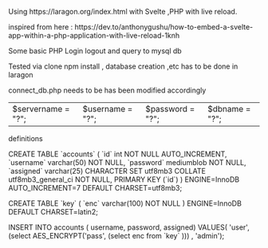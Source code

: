 <p>Using https://laragon.org/index.html with Svelte ,PHP with live reload.</p>
inspired from here : 
<href>
  https://dev.to/anthonygushu/how-to-embed-a-svelte-app-within-a-php-application-with-live-reload-1knh
</href>
<p> Some basic PHP Login logout and query to mysql db </p>
<p>Tested via clone npm install , database creation ,etc has to be done in laragon </p>
<p> connect_db.php needs to be has been modified accordingly   </p>
    <table>
      <tr>
      <td> $servername = "?";</td>
        <td> $username = "?";</td>
        <td>   $password = "?";</td>
        <td>  $dbname = "?";</td>
      </tr>
    </table>
   
 
  

<p>
 definitions </p> 
 <p>
CREATE TABLE `accounts` (
  `id` int NOT NULL AUTO_INCREMENT,
  `username` varchar(50) NOT NULL,
  `password` mediumblob NOT NULL,
  `assigned` varchar(25) CHARACTER SET utf8mb3 COLLATE utf8mb3_general_ci NOT NULL,
  PRIMARY KEY (`id`)
) ENGINE=InnoDB AUTO_INCREMENT=7 DEFAULT CHARSET=utf8mb3;
</p>
<p>
CREATE TABLE `key` (
  `enc` varchar(100) NOT NULL
) ENGINE=InnoDB DEFAULT CHARSET=latin2;
</p>
<p>
INSERT INTO accounts
( username, password, assigned)
VALUES( 'user', (select AES_ENCRYPT('pass', (select enc from `key` ))) , 'admin'); 

</p>
